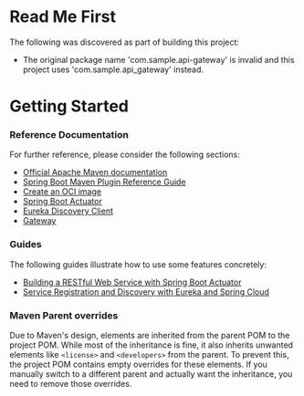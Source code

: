 # Read Me First
The following was discovered as part of building this project:

* The original package name 'com.sample.api-gateway' is invalid and this project uses 'com.sample.api_gateway' instead.

# Getting Started

### Reference Documentation
For further reference, please consider the following sections:

* [Official Apache Maven documentation](https://maven.apache.org/guides/index.html)
* [Spring Boot Maven Plugin Reference Guide](https://docs.spring.io/spring-boot/3.3.6/maven-plugin)
* [Create an OCI image](https://docs.spring.io/spring-boot/3.3.6/maven-plugin/build-image.html)
* [Spring Boot Actuator](https://docs.spring.io/spring-boot/3.3.6/reference/actuator/index.html)
* [Eureka Discovery Client](https://docs.spring.io/spring-cloud-netflix/reference/spring-cloud-netflix.html#_service_discovery_eureka_clients)
* [Gateway](https://docs.spring.io/spring-cloud-gateway/reference/spring-cloud-gateway-server-mvc.html)

### Guides
The following guides illustrate how to use some features concretely:

* [Building a RESTful Web Service with Spring Boot Actuator](https://spring.io/guides/gs/actuator-service/)
* [Service Registration and Discovery with Eureka and Spring Cloud](https://spring.io/guides/gs/service-registration-and-discovery/)

### Maven Parent overrides

Due to Maven's design, elements are inherited from the parent POM to the project POM.
While most of the inheritance is fine, it also inherits unwanted elements like `<license>` and `<developers>` from the parent.
To prevent this, the project POM contains empty overrides for these elements.
If you manually switch to a different parent and actually want the inheritance, you need to remove those overrides.

